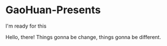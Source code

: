# GaoHuan-Presents
I'm ready for this

Hello, there!
Things gonna be change, things gonna be different.
